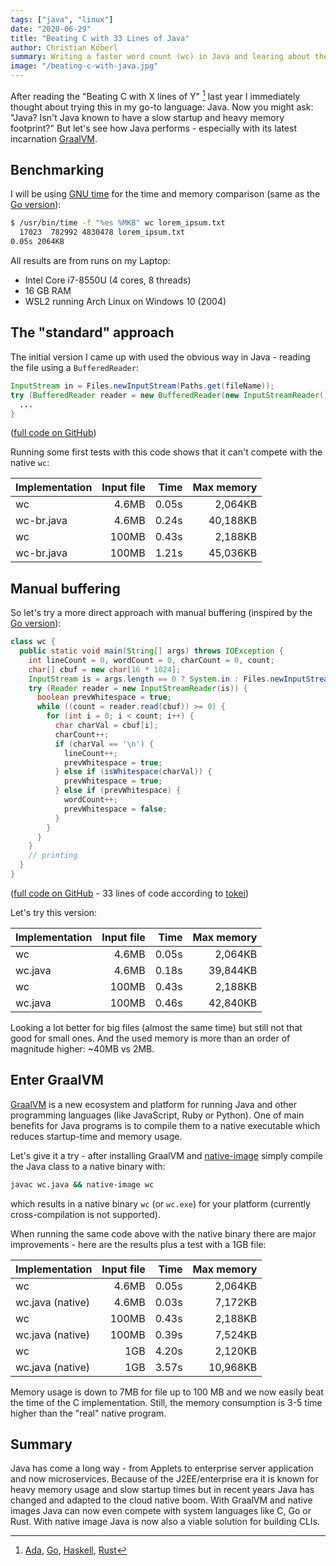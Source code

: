 ```yaml
---
tags: ["java", "linux"]
date: "2020-06-29"
title: "Beating C with 33 Lines of Java"
author: Christian Köberl
summary: Writing a faster word count (wc) in Java and learing about the GraalVM.
image: "/beating-c-with-java.jpg"
---
```


After reading the "Beating C with X lines of Y" [^1] last year I immediately thought about trying this in my go-to language: Java. Now you might ask: "Java? Isn't Java known to have a slow startup and heavy memory footprint?" But let's see how Java performs - especially with its latest incarnation [GraalVM](https://www.graalvm.org/).

## Benchmarking

I will be using [GNU time](https://www.gnu.org/software/time/) for the time and memory comparison (same as the [Go version](https://ajeetdsouza.github.io/blog/posts/beating-c-with-70-lines-of-go/)):

```sh
$ /usr/bin/time -f "%es %MKB" wc lorem_ipsum.txt
  17023  782992 4830478 lorem_ipsum.txt
0.05s 2064KB
```

All results are from runs on my Laptop:
- Intel Core i7-8550U (4 cores, 8 threads)
- 16 GB RAM
- WSL2 running Arch Linux on Windows 10 (2004)

## The "standard" approach

The initial version I came up with used the obvious way in Java - reading the file using a `BufferedReader`:

```java
InputStream in = Files.newInputStream(Paths.get(fileName));
try (BufferedReader reader = new BufferedReader(new InputStreamReader())) {
  ...
}
```
([full code on GitHub](https://github.com/derkoe/wc-java/blob/master/wc_br.java))

Running some first tests with this code shows that it can't compete with the native `wc`:

| Implementation  | Input file    | Time  | Max memory |
| --------------  | ------------: | ----: | ---------: |
| wc              | 4.6MB         | 0.05s |    2,064KB |
| wc-br.java      | 4.6MB         | 0.24s |   40,188KB |
| wc              | 100MB         | 0.43s |    2,188KB |
| wc-br.java      | 100MB         | 1.21s |   45,036KB |

## Manual buffering

So let's try a more direct approach with manual buffering (inspired by the [Go version](https://ajeetdsouza.github.io/blog/posts/beating-c-with-70-lines-of-go/)):

```java
class wc {
  public static void main(String[] args) throws IOException {
    int lineCount = 0, wordCount = 0, charCount = 0, count;
    char[] cbuf = new char[16 * 1024];
    InputStream is = args.length == 0 ? System.in : Files.newInputStream(Paths.get(args[0]));
    try (Reader reader = new InputStreamReader(is)) {
      boolean prevWhitespace = true;
      while ((count = reader.read(cbuf)) >= 0) {
        for (int i = 0; i < count; i++) {
          char charVal = cbuf[i];
          charCount++;
          if (charVal == '\n') {
            lineCount++;
            prevWhitespace = true;
          } else if (isWhitespace(charVal)) {
            prevWhitespace = true;
          } else if (prevWhitespace) {
            wordCount++;
            prevWhitespace = false;
          }
        }
      }
    }
    // printing
  }
}
```
([full code on GitHub](https://github.com/derkoe/wc-java/blob/master/wc.java) - 33 lines of code according to [tokei](https://github.com/XAMPPRocky/tokei))

Let's try this version:


| Implementation  | Input file    | Time  | Max memory |
| --------------  | ------------: | ----: |   -------: |
| wc              | 4.6MB         | 0.05s |    2,064KB |
| wc.java         | 4.6MB         | 0.18s |   39,844KB |
| wc              | 100MB         | 0.43s |    2,188KB |
| wc.java         | 100MB         | 0.46s |   42,840KB |

Looking a lot better for big files (almost the same time) but still not that good for small ones. And the used memory is more than an order of magnitude higher: ~40MB vs 2MB.

## Enter GraalVM

[GraalVM](https://www.graalvm.org/) is a new ecosystem and platform for running Java and other programming languages (like JavaScript, Ruby or Python). One of main benefits for Java programs is to compile them to a native executable which reduces startup-time and memory usage.

Let's give it a try - after installing GraalVM and [native-image](https://www.graalvm.org/docs/reference-manual/native-image/) simply compile the Java class to a native binary with:

```sh
javac wc.java && native-image wc
```

which results in a native binary `wc` (or `wc.exe`) for your platform (currently cross-compilation is not supported).

When running the same code above with the native binary there are major improvements - here are the results plus a test with a 1GB file:

| Implementation  | Input file    | Time  | Max memory |
| --------------  | ------------: | ----: |   -------: |
| wc              | 4.6MB         | 0.05s |    2,064KB |
| wc.java (native)| 4.6MB         | 0.03s |    7,172KB |
| wc              | 100MB         | 0.43s |    2,188KB |
| wc.java (native)| 100MB         | 0.39s |    7,524KB |
| wc              | 1GB           | 4.20s |    2,120KB |
| wc.java (native)| 1GB           | 3.57s |   10,968KB |

Memory usage is down to 7MB for file up to 100 MB and we now easily beat the time of the C implementation. Still, the memory consumption is 3-5 time higher than the "real" native program.

## Summary

Java has come a long way - from Applets to enterprise server application and now microservices. Because of the J2EE/enterprise era it is known for heavy memory usage and slow startup times but in recent years Java has changed and adapted to the cloud native boom. With GraalVM and native images Java can now even compete with system languages like C, Go or Rust. With native image Java is now also a viable solution for building CLIs.


[^1]: [Ada](http://verisimilitudes.net/2019-11-11), [Go](https://ajeetdsouza.github.io/blog/posts/beating-c-with-70-lines-of-go/), [Haskell](https://chrispenner.ca/posts/wc), [Rust](https://medium.com/@martinmroz/beating-c-with-120-lines-of-rust-wc-a0db679fe920)
